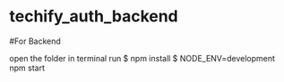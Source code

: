 # techify_auth_backend

#For Backend

open the folder in terminal run 
$ npm install 
$ NODE_ENV=development npm start